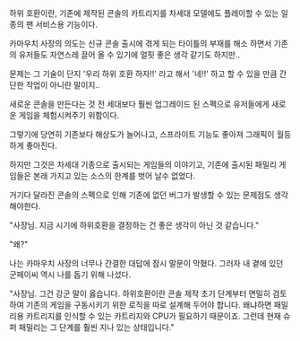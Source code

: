 하위 호환이란, 기존에 제작된 콘솔의 카트리지를 차세대 모델에도 플레이할 수 있는 일종의 팬 서비스용 기능이다.

카마우치 사장의 의도는 신규 콘솔 출시에 겪게 되는 타이틀의 부재를 해소 하면서 기존의 유저들도 자연스레 끌어 올 수 있기에 얼핏 좋은 생각 같기도 하지만..

문제는 그 기술이 단지 '우리 하위 호환 하자!!' 라고 해서 '네!!' 하고 할 수 있을 만큼 간단한 작업이 아니란 말이지..

새로운 콘솔을 만든다는 것 전 세대보다 훨씬 업그레이드 된 스펙으로 유저들에게 새로운 게임을 체험시켜주기 위함이다.

그렇기에 당연히 기존보다 해상도가 늘어나고, 스프라이트 기능도 좋아져 그래픽이 월등하게 좋아진다.

하지만 그것은 차세대 기종으로 출시되는 게임들의 이야기고, 기존에 출시된 패밀리 게임들은 본래 가지고 있는 소스의 한계를 벗어 날수 없었다. 

거기다 달라진 콘솔의 스펙으로 인해 기존에 없던 버그가 발생할 수 있는 문제점도 생각해야한다.

"사장님. 지금 시기에 하위호환을 결정하는 건 좋은 생각이 아닌 것 같습니다."

"왜?"

나는 카마우치 사장의 너무나 간결한 대답에 잠시 말문이 막혔다. 그러자 내 곁에 있던 군페이씨 역시 나를 돕기 위해 나섰다.

"사장님. 그건 강군 말이 옳습니다. 하위호환이란 콘솔 제작 초기 단계부터 면밀히 검토하여 기존의 게임을 구동시키기 위한 로직을 따로 설계해 두어야 합니다. 왜냐하면 패밀리용 카트리지를 인식할 수 있는 카트리지와 CPU가 필요하기 때문이죠. 그런데 현재 슈퍼 패밀리는 그 단계를 훨씬 지나 있는 상태입니다."